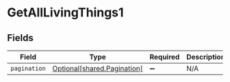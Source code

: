 # GetAllLivingThings1


## Fields

| Field                                                            | Type                                                             | Required                                                         | Description                                                      |
| ---------------------------------------------------------------- | ---------------------------------------------------------------- | ---------------------------------------------------------------- | ---------------------------------------------------------------- |
| `pagination`                                                     | [Optional[shared.Pagination]](../../models/shared/pagination.md) | :heavy_minus_sign:                                               | N/A                                                              |